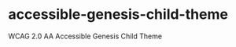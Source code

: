 accessible-genesis-child-theme
==============================

WCAG 2.0 AA Accessible Genesis Child Theme